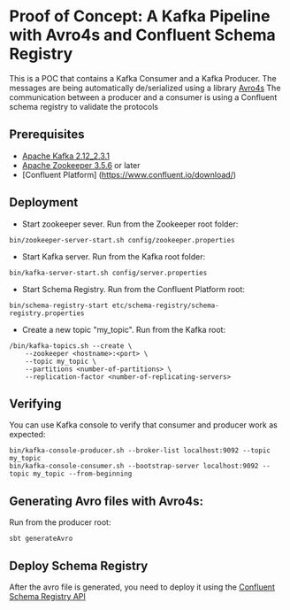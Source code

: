 # Proof of Concept: A Kafka Pipeline with Avro4s and Confluent Schema Registry

This is a POC that contains a Kafka Consumer and a Kafka Producer. 
The messages are being automatically de/serialized using a library [Avro4s](https://github.com/sksamuel/avro4s)
The communication between a producer and a consumer is using a Confluent schema registry to validate the protocols

## Prerequisites
* [Apache Kafka 2.12_2.3.1](https://kafka.apache.org/downloads)
* [Apache Zookeeper 3.5.6](https://zookeeper.apache.org/releases.html) or later
* [Confluent Platform] (https://www.confluent.io/download/)

## Deployment
* Start zookeeper sever. Run from the Zookeeper root folder: 
```
bin/zookeeper-server-start.sh config/zookeeper.properties
```

* Start Kafka server. Run from the Kafka root folder:
```
bin/kafka-server-start.sh config/server.properties
```

* Start Schema Registry. Run from the Confluent Platform root:
```
bin/schema-registry-start etc/schema-registry/schema-registry.properties
```

* Create a new topic "my_topic". Run from the Kafka root:

```
/bin/kafka-topics.sh --create \
    --zookeeper <hostname>:<port> \
    --topic my_topic \
    --partitions <number-of-partitions> \
    --replication-factor <number-of-replicating-servers>
```

## Verifying
You can use Kafka console to verify that consumer and producer work as expected:

 ```
 bin/kafka-console-producer.sh --broker-list localhost:9092 --topic my_topic
 bin/kafka-console-consumer.sh --bootstrap-server localhost:9092 --topic my_topic --from-beginning
 ```
 ## Generating Avro files with Avro4s:
 Run from the producer root:

 ```
 sbt generateAvro
```

 ## Deploy Schema Registry
 After the avro file is generated, you need to deploy it using the [Confluent Schema Registry API](https://docs.confluent.io/current/schema-registry/develop/using.html)

 

